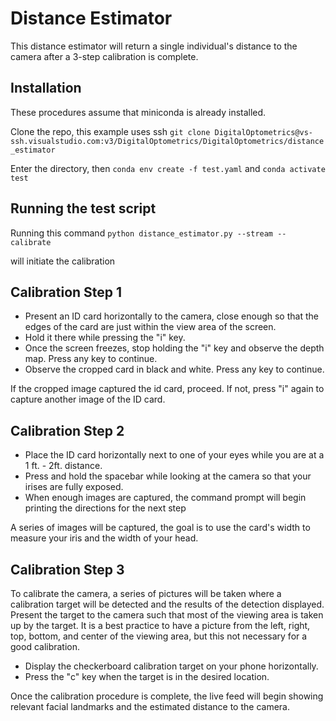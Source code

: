 # Distance Estimator

This distance estimator will return a single individual's distance to the camera after a 3-step calibration is complete.

## Installation

These procedures assume that miniconda is already installed.

Clone the repo, this example uses ssh
`git clone DigitalOptometrics@vs-ssh.visualstudio.com:v3/DigitalOptometrics/DigitalOptometrics/distance_estimator`

Enter the directory, then
`conda env create -f test.yaml`
and 
`conda activate test`

## Running the test script

Running this command
`python distance_estimator.py --stream --calibrate`

will initiate the calibration

## Calibration Step 1

- Present an ID card horizontally to the camera, close enough so that the edges of the card are just within the view area of the screen.
- Hold it there while pressing the "i" key.
- Once the screen freezes, stop holding the "i" key and observe the depth map. Press any key to continue.
- Observe the cropped card in black and white. Press any key to continue.

If the cropped image captured the id card, proceed. If not, press "i" again to capture another image of the ID card.

## Calibration Step 2

- Place the ID card horizontally next to one of your eyes while you are at a 1 ft. - 2ft. distance.
- Press and hold the spacebar while looking at the camera so that your irises are fully exposed.
- When enough images are captured, the command prompt will begin printing the directions for the next step

A series of images will be captured, the goal is to use the card's width to measure your iris and the width of your head.

## Calibration Step 3

To calibrate the camera, a series of pictures will be taken where a calibration target will be detected and the results of the detection displayed.
Present the target to the camera such that most of the viewing area is taken up by the target. It is a best practice to have a picture from the left, right, top, bottom, and center of the viewing area, but this not necessary for a good calibration.

- Display the checkerboard calibration target on your phone horizontally.
- Press the "c" key when the target is in the desired location.

Once the calibration procedure is complete, the live feed will begin showing relevant facial landmarks and the estimated distance to the camera.


